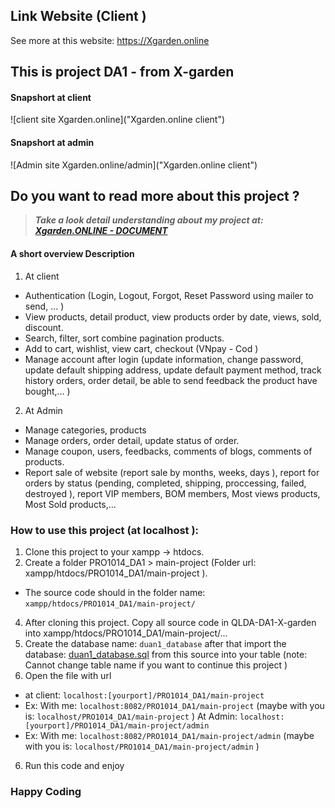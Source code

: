 ## Link Website (Client )
See more at this website: https://Xgarden.online

## This is project DA1 - from X-garden

#### Snapshort at client

![client site Xgarden.online]("Xgarden.online client")

#### Snapshort at admin

![Admin site Xgarden.online/admin]("Xgarden.online client")

## Do you want to read more about this project ?

>_**Take a look detail understanding about my project at: [Xgarden.ONLINE - DOCUMENT]()**_

#### A short overview Description
1. At client
 - Authentication (Login, Logout, Forgot, Reset Password using mailer to send, ... )
 - View products, detail product, view products order by date, views, sold, discount.
 - Search, filter, sort combine pagination products.
 - Add to cart, wishlist, view cart, checkout (VNpay - Cod ) 
 - Manage account after login (update information, change password, update default shipping address, update default payment method, track history orders, order detail, be able to send feedback the product have bought,... )
2. At Admin
 - Manage categories, products
 - Manage orders, order detail, update status of order.
 - Manage coupon, users, feedbacks, comments of blogs, comments of products.
 - Report sale of website (report sale by months, weeks, days ), report for orders by status (pending, completed, shipping, proccessing, failed, destroyed ), report VIP members, BOM members, Most views products, Most Sold products,...

### How to use this project (at localhost ):

1. Clone this project to your xampp -> htdocs.
2. Create a folder PRO1014_DA1 > main-project (Folder url: xampp/htdocs/PRO1014_DA1/main-project ).
 - The source code should in the folder name: `xampp/htdocs/PRO1014_DA1/main-project/`

4. After cloning this project. Copy all source code in QLDA-DA1-X-garden into xampp/htdocs/PRO1014_DA1/main-project/...
5. Create the database name: `duan1_database` after that import the database: [duan1_database.sql](duan1_database.sql) from this source into your table (note: Cannot change table name if you want to continue this project )
6. Open the file with url 
- at client: `localhost:[yourport]/PRO1014_DA1/main-project` 
- Ex: With me: `localhost:8082/PRO1014_DA1/main-project` (maybe with you is: `localhost/PRO1014_DA1/main-project` )
At Admin: `localhost:[yourport]/PRO1014_DA1/main-project/admin`
- Ex: With me: `localhost:8082/PRO1014_DA1/main-project/admin` (maybe with you is: `localhost/PRO1014_DA1/main-project/admin` )
6. Run this code and enjoy

### Happy Coding


